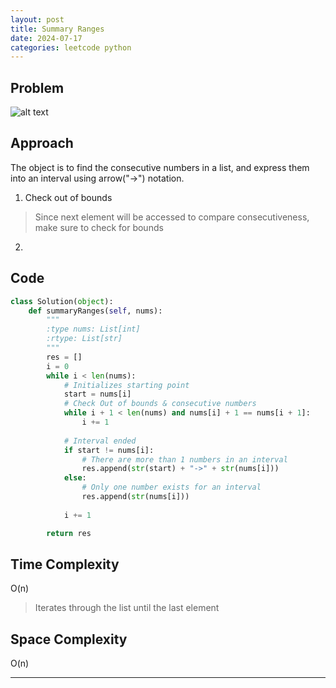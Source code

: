 ```yaml
---
layout: post
title: Summary Ranges 
date: 2024-07-17
categories: leetcode python
---
```

## Problem
![alt text](/blog/public/img/SummaryRanges.png)

## Approach
The object is to find the consecutive numbers in a list, and express them into an interval using arrow("->") notation.

1. Check out of bounds
> Since next element will be accessed to compare consecutiveness, make sure to check for bounds

2. 

## Code
```python
class Solution(object):
    def summaryRanges(self, nums):
        """
        :type nums: List[int]
        :rtype: List[str]
        """
        res = []     
        i = 0 
        while i < len(nums): 
            # Initializes starting point
            start = nums[i]  
            # Check Out of bounds & consecutive numbers
            while i + 1 < len(nums) and nums[i] + 1 == nums[i + 1]: 
                i += 1 
            
            # Interval ended
            if start != nums[i]: 
                # There are more than 1 numbers in an interval
                res.append(str(start) + "->" + str(nums[i]))
            else: 
                # Only one number exists for an interval
                res.append(str(nums[i]))
            
            i += 1

        return res
```
## Time Complexity
O(n)
> Iterates through the list until the last element

## Space Complexity
O(n)
> 

---